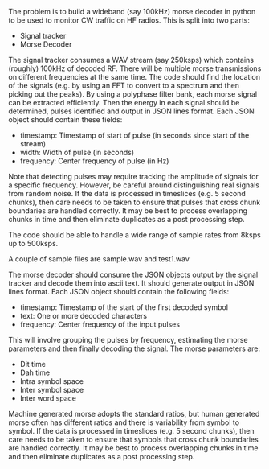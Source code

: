 The problem is to build a wideband (say 100kHz) morse decoder in python to be used to monitor CW traffic on HF radios. This is split into two parts:

* Signal tracker
* Morse Decoder


The signal tracker consumes a WAV stream (say 250ksps) which contains (roughly) 100kHz of decoded RF. There will be multiple morse transmissions on different frequencies at the same time. The code should find the location of the signals (e.g. by using an FFT to convert to a spectrum and then picking out the peaks). By using a polyphase filter bank, each morse signal can be extracted efficiently. Then the energy in each signal should be determined, pulses identified and output in JSON lines format. Each JSON object should contain these fields:

* timestamp: Timestamp of start of pulse (in seconds since start of the stream)
* width: Width of pulse (in seconds)
* frequency: Center frequency of pulse (in Hz)

Note that detecting pulses may require tracking the amplitude of signals for a specific frequency. However, be careful around distinguishing real signals from random noise.
If the data is processed in timeslices (e.g. 5 second chunks), then care needs to be taken to ensure that pulses that cross chunk boundaries are handled correctly. It may be best to process overlapping chunks in time and then eliminate duplicates as a post processing step.

The code should be able to handle a wide range of sample rates from 8ksps up to 500ksps.

A couple of sample files are sample.wav and test1.wav

The morse decoder should consume the JSON objects output by the signal tracker and decode them into ascii text. It should generate output in JSON lines format. Each JSON object should contain the following fields:

* timestamp: Timestamp of the start of the first decoded symbol
* text: One or more decoded characters
* frequency: Center frequency of the input pulses

This will involve grouping the pulses by frequency, estimating the morse parameters and then finally decoding the signal. The morse parameters are:

* Dit time
* Dah time
* Intra symbol space
* Inter symbol space
* Inter word space

Machine generated morse adopts the standard ratios, but human generated morse often has different ratios and there is variability from symbol to symbol.
If the data is processed in timeslices (e.g. 5 second chunks), then care needs to be taken to ensure that symbols that cross chunk boundaries are handled correctly. It may be best to process overlapping chunks in time and then eliminate duplicates as a post processing step.
